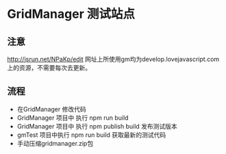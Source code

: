 # GridManager 测试站点

## 注意
http://jsrun.net/NPaKp/edit 网址上所使用gm均为develop.lovejavascript.com上的资源，不需要每次去更新。

## 流程
- 在GridManager 修改代码
- GridManager 项目中 执行 npm run build
- GridManager 项目中 执行 npm publish build 发布测试版本
- gmTest 项目中执行 npm run build  获取最新的测试代码
- 手动压缩gridmanager.zip包



